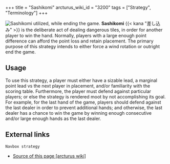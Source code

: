 +++
title = "Sashikomi"
arcturus_wiki_id = "3200"
tags = ["Strategy", "Terminology"]
+++

![Sashikomi utilized, while ending the game.](Sashikomi.png "Sashikomi utilized with minimal risk of gyakuten, while ending the game.")
**Sashikomi** {{< kana "差し込み" >}} is the deliberate act of dealing dangerous tiles, in order for
another player to win the hand. Normally, players with a large enough point difference can afford
the point loss and retain placement. The primary purpose of this strategy intends to either force a
wind rotation or outright end the game.

## Usage

To use this strategy, a player must either have a sizable lead, a marginal point lead vs the next
player in placement, and/or familiarity with the scoring table. Furthermore, the player must defend
against particular players; or else the strategy is rendered moot by not accomplishing its goal. For
example, for the last hand of the game, players should defend against the last dealer in order to
prevent additional hands; and otherwise, the last dealer has a chance to win the game by winning
enough consecutive and/or large enough hands as the last dealer.

## External links

`Navbox strategy`

- [Source of this page [arcturus wiki]](http://arcturus.su/wiki/Sashikomi)
